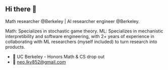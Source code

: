 ## Hi there 👋

Math researcher @Berkeley | AI researcher engineer @Berkeley.

Math: Specializes in stochastic game theory.
ML: Specializes in mechanistic interpretibility and software engineering, with 2+ years of experience in collaborating with ML researchers (myself included) to turn research into products.

- 🌱 UC Berkeley - Honors Math & CS drop out
- 📧 <neo.lky852@gmail.com>
